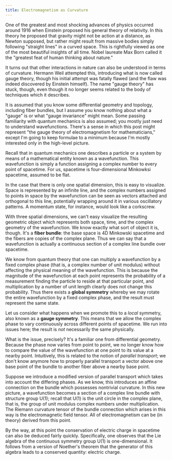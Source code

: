 ```yaml
---
title: Electromagnetism as Curvature
---
```


One of the greatest and most shocking advances of physics occurred around 1916 when Einstein proposed his general theory of relativity. In this theory he proposed that gravity might not be action at a distance, as Newton supposed, but rather might result from massive bodies simply following "straight lines" in a curved space. This is rightfully viewed as one of the most beautiful insights of all time. Nobel laureate Max Born called it the "greatest feat of human thinking about nature."

It turns out that other interactions in nature can also be understood in terms of curvature. Hermann Weil attempted this, introducing what is now called gauge theory, though his initial attempt was fatally flawed (and the flaw was indeed discovered by Einstein himself). The name "gauge theory" has stuck, though, even though it no longer seems related to the body of techniques which it describes.

It is assumed that you know some differential geometry and topology, including fiber bundles, but I assume you know nothing about what a "gauge" is or what "gauge invariance" might mean. Some passing familiarity with quantum mechanics is also assumed; you mostly just need to understand wavefunctions. There's a sense in which this post might represent "the gauge theory of electromagnetism for mathematicians," except I'm going to keep formulae to a minimum because I'm mostly interested only in the high-level picture.

Recall that in quantum mechanics one describes a particle or a system by means of a mathematical entity known as a wavefunction. This wavefunction is simply a function assigning a complex number to every point of spacetime. For us, spacetime is four-dimensional Minkowksi spacetime, assumed to be flat.

In the case that there is only one spatial dimension, this is easy to visualize. Space is represented by an infinite line, and the complex numbers assigned to points in space by the wavefunction can be seen as vectors attached and orthogonal to this line, potentially wrapping around it in various oscillatory patterns. A momentum state, for instance, would look like a corkscrew.

With three spatial dimensions, we can't easy visualize the resulting geometric object which represents both space, time, and the complex geometry of the wavefunction. We know exactly what sort of object it is, though. It's a **fiber bundle**: the base space is 4D Minkowski spacetime and the fibers are copies of the complex plane. Thus we can say that a wavefunction is actually a continuous section of a complex line bundle over spacetime.

We know from quantum theory that one can multiply a wavefunction by a fixed complex phase (that is, a complex number of unit modulus) without affecting the physical meaning of the wavefunction. This is because the magnitude of the wavefunction at each point represents the probability of a measurement finding the particle to reside at that particular point, and multiplication by a number of unit length clearly does not change this probability. Thus there exists a **global symmetry** whereby we may rotate the entire wavefunction by a fixed complex phase, and the result must represent the same state.

Let us consider what happens when we promote this to a *local* symmetry, also known as a **gauge symmetry**. This means that we allow the complex phase to vary continuously across different points of spacetime. We run into issues here; the result is *not* necessarily the same physically.

What is the issue, precisely? It's a familiar one from differential geometry. Because the phase now varies from point to point, we no longer know how to compare the value of the wavefunction at one point to its value at a nearby point. Intuitively, this is related to the notion of *parallel transport*; we don't know anymore how to properly parallel transport a vector above one base point of the bundle to another fiber above a nearby base point.

Suppose we introduce a modified version of parallel transport which takes into account the differing phases. As we know, this introduces an affine connection on the bundle which possesses nontrivial curvature. In this new picture, a wavefunction becomes a section of a complex line bundle with structure group U(1); recall that U(1) is the unit circle in the complex plane, that is, the group of unit modulus complex numbers under multiplication. The Riemann curvature tensor of the bundle connection which arises in this way is the electromagnetic field tensor. All of electromagnetism can be (in theory) derived from this point.

By the way, at this point the conservation of electric charge in spacetime can also be deduced fairly quickly. Specifically, one observes that the Lie algebra of the continuous symmetry group U(1) is one-dimensional. It follows from a version of Noether's theorem that the generator of this algebra leads to a conserved quantity: electric charge.

